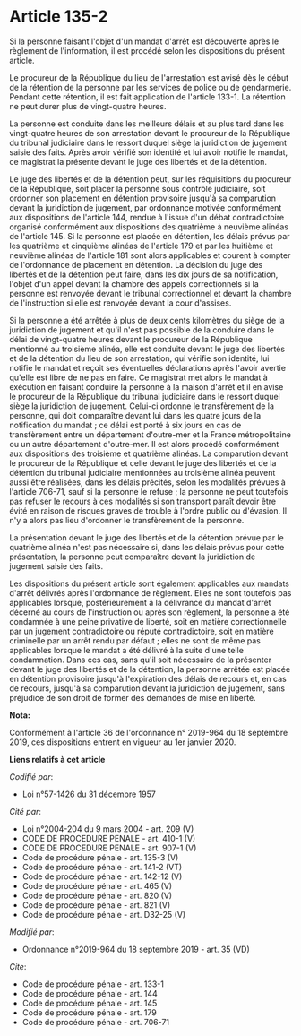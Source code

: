 # Article 135-2

Si la personne faisant l'objet d'un mandat d'arrêt est découverte après le règlement de l'information, il est procédé selon
les dispositions du présent article. 

Le procureur de la République du lieu de l'arrestation est avisé dès le début de la rétention de la personne par les services
de police ou de gendarmerie. Pendant cette rétention, il est fait application de l'article 133-1. La rétention ne peut durer
plus de vingt-quatre heures. 

La personne est conduite dans les meilleurs délais et au plus tard dans les vingt-quatre heures de son arrestation devant le
procureur de la République du   tribunal judiciaire dans le ressort duquel siège la juridiction de jugement saisie des faits.
Après avoir vérifié son identité et lui avoir notifié le mandat, ce magistrat la présente devant le juge des libertés et de
la détention. 

Le juge des libertés et de la détention peut, sur les réquisitions du procureur de la République, soit placer la personne
sous contrôle judiciaire, soit ordonner son placement en détention provisoire jusqu'à sa comparution devant la juridiction de
jugement, par ordonnance motivée conformément aux dispositions de l'article 144, rendue à l'issue d'un débat contradictoire
organisé conformément aux dispositions des quatrième à neuvième alinéas de l'article 145. Si la personne est placée en
détention, les délais prévus par les quatrième et cinquième alinéas de l'article 179 et par les huitième et neuvième alinéas
de l'article 181 sont alors applicables et courent à compter de l'ordonnance de placement en détention. La décision du juge
des libertés et de la détention peut faire, dans les dix jours de sa notification, l'objet d'un appel devant la chambre des
appels correctionnels si la personne est renvoyée devant le tribunal correctionnel et devant la chambre de l'instruction si
elle est renvoyée devant la cour d'assises. 

Si la personne a été arrêtée à plus de deux cents kilomètres du siège de la juridiction de jugement et qu'il n'est pas
possible de la conduire dans le délai de vingt-quatre heures devant le procureur de la République mentionné au troisième
alinéa, elle est conduite devant le juge des libertés et de la détention du lieu de son arrestation, qui vérifie son
identité, lui notifie le mandat et reçoit ses éventuelles déclarations après l'avoir avertie qu'elle est libre de ne pas en
faire. Ce magistrat met alors le mandat à exécution en faisant conduire la personne à la maison d'arrêt et il en avise le
procureur de la République du   tribunal judiciaire dans le ressort duquel siège la juridiction de jugement. Celui-ci ordonne
le transfèrement de la personne, qui doit comparaître devant lui dans les quatre jours de la notification du mandat ; ce
délai est porté à six jours en cas de transfèrement entre un département d'outre-mer et la France métropolitaine ou un autre
département d'outre-mer. Il est alors procédé conformément aux dispositions des troisième et quatrième alinéas. La
comparution devant le procureur de la République et celle devant le juge des libertés et de la détention du   tribunal
judiciaire mentionnées au troisième alinéa peuvent aussi être réalisées, dans les délais précités, selon les modalités
prévues à l'article 706-71, sauf si la personne le refuse ; la personne ne peut toutefois pas refuser le recours à ces
modalités si son transport paraît devoir être évité en raison de risques graves de trouble à l'ordre public ou d'évasion. Il
n'y a alors pas lieu d'ordonner le transfèrement de la personne. 

La présentation devant le juge des libertés et de la détention prévue par le quatrième alinéa n'est pas nécessaire si, dans
les délais prévus pour cette présentation, la personne peut comparaître devant la juridiction de jugement saisie des faits. 

Les dispositions du présent article sont également applicables aux mandats d'arrêt délivrés après l'ordonnance de règlement.
Elles ne sont toutefois pas applicables lorsque, postérieurement à la délivrance du mandat d'arrêt décerné au cours de
l'instruction ou après son règlement, la personne a été condamnée à une peine privative de liberté, soit en matière
correctionnelle par un jugement contradictoire ou réputé contradictoire, soit en matière criminelle par un arrêt rendu par
défaut ; elles ne sont de même pas applicables lorsque le mandat a été délivré à la suite d'une telle condamnation. Dans ces
cas, sans qu'il soit nécessaire de la présenter devant le juge des libertés et de la détention, la personne arrêtée est
placée en détention provisoire jusqu'à l'expiration des délais de recours et, en cas de recours, jusqu'à sa comparution
devant la juridiction de jugement, sans préjudice de son droit de former des demandes de mise en liberté.

**Nota:**

Conformément à l'article 36 de l'ordonnance n° 2019-964 du 18 septembre 2019, ces dispositions entrent en vigueur au 1er
janvier 2020.

**Liens relatifs à cet article**

_Codifié par_:

  - Loi n°57-1426 du 31 décembre 1957

_Cité par_:

  - Loi n°2004-204 du 9 mars 2004 - art. 209 (V)
  - CODE DE PROCEDURE PENALE - art. 410-1 (V)
  - CODE DE PROCEDURE PENALE - art. 907-1 (V)
  - Code de procédure pénale - art. 135-3 (V)
  - Code de procédure pénale - art. 141-2 (VT)
  - Code de procédure pénale - art. 142-12 (V)
  - Code de procédure pénale - art. 465 (V)
  - Code de procédure pénale - art. 820 (V)
  - Code de procédure pénale - art. 821 (V)
  - Code de procédure pénale - art. D32-25 (V)

_Modifié par_:

  - Ordonnance n°2019-964 du 18 septembre 2019 - art. 35 (VD)

_Cite_:

  - Code de procédure pénale - art. 133-1
  - Code de procédure pénale - art. 144
  - Code de procédure pénale - art. 145
  - Code de procédure pénale - art. 179
  - Code de procédure pénale - art. 706-71

